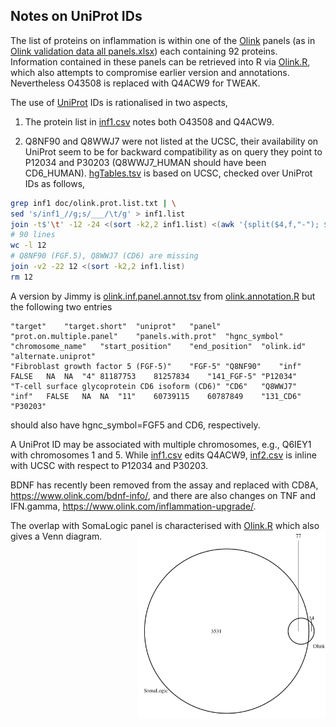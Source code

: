 ## Notes on UniProt IDs

The list of proteins on inflammation is within one of the [Olink](https://www.olink.com/products/) panels (as in [Olink validation data all panels.xlsx](doc/Olink%20validation%20data%20all%20panels.xlsx)) each containing 92 proteins. Information contained in these panels can be retrieved into R via [Olink.R](Olink.R), which also attempts to compromise earlier version and annotations. Nevertheless O43508 is replaced with Q4ACW9 for TWEAK.

The use of [UniProt](https://www.uniprot.org/) IDs is rationalised in two aspects,

1. The protein list in [inf1.csv](inf1.csv) notes both O43508 and Q4ACW9.

2. Q8NF90 and Q8WWJ7 were not listed at the UCSC, their availability on UniProt seem to be for backward compatibility as on query they 
point to P12034 and P30203 (Q8WWJ7_HUMAN should have been CD6_HUMAN). [hgTables.tsv](hgTables.tsv) is based on UCSC, checked over
UniProt IDs as follows,
```bash
grep inf1 doc/olink.prot.list.txt | \
sed 's/inf1_//g;s/___/\t/g' > inf1.list
join -t$'\t' -12 -24 <(sort -k2,2 inf1.list) <(awk '{split($4,f,"-"); $4=f[1]; if(!index($1,"_")) print}' OFS='\t' doc/hgTables.tsv | sort -k4,4) > 12
# 90 lines
wc -l 12
# Q8NF90 (FGF.5), Q8WWJ7 (CD6) are missing
join -v2 -22 12 <(sort -k2,2 inf1.list)
rm 12
```
A version by Jimmy is [olink.inf.panel.annot.tsv](olink.inf.panel.annot.tsv) from [olink.annotation.R](olink.annotation.R) but the following two entries
```
"target"	"target.short"	"uniprot"	"panel"	"prot.on.multiple.panel"	"panels.with.prot"	"hgnc_symbol"	"chromosome_name"	"start_position"	"end_position"	"olink.id"	"alternate.uniprot"
"Fibroblast growth factor 5 (FGF-5)"	"FGF-5"	"Q8NF90"	"inf"	FALSE	NA	NA	"4"	81187753	81257834	"141_FGF-5"	"P12034"
"T-cell surface glycoprotein CD6 isoform (CD6)"	"CD6"	"Q8WWJ7"	"inf"	FALSE	NA	NA	"11"	60739115	60787849	"131_CD6"	"P30203"
```
should also have hgnc_symbol=FGF5 and CD6, respectively.

A UniProt ID may be associated with multiple chromosomes, e.g., Q6IEY1 with chromosomes 1 and 5. While [inf1.csv](inf1.csv) 
edits Q4ACW9, [inf2.csv](inf2.csv) is inline with UCSC with respect to P12034 and P30203.

BDNF has recently been removed from the assay and replaced with CD8A, https://www.olink.com/bdnf-info/, and there are also changes on TNF and IFN.gamma, https://www.olink.com/inflammation-upgrade/.

The overlap with SomaLogic panel is characterised with [Olink.R](Olink.R) which also gives a Venn diagram.
<img src="Olink-SomaLogic-Venn-diagram.png" width="300" height="300" align="right">
